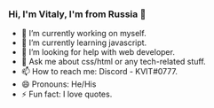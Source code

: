 ### Hi, I'm Vitaly, I'm from Russia 👋

- 🔭 I’m currently working on myself.
- 🌱 I’m currently learning javascript.
- 🤔 I’m looking for help with web developer.
- 💬 Ask me about css/html or any tech-related stuff.
- 📫 How to reach me: Discord - KVIT#0777.
- 😄 Pronouns: He/His
- ⚡ Fun fact: I love quotes.
